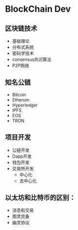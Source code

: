 # BlockChain Dev
## 区块链技术
- 基础理论
- 分布式系统	
- 密码学技术
- consensus共识算法
- P2P网络	
## 知名公链
- Bitcoin
- Etherum
- Hyperledger
- IPFS
- EOS
- TRON

## 项目开发
- 公链开发
- Dapp开发
- 钱包开发
- 交易所开发
  - 中心化
  - 去中心化
  
## 以太坊和比特币的区别：

- 消息和交易
- 图灵完备
- 幽灵协议
